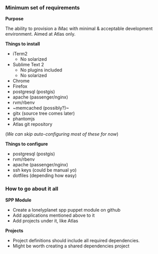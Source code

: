 ### Minimum set of requirements

**Purpose**

The ability to provision a iMac with minimal & acceptable development environment. Aimed at Atlas only.

**Things to install**

- iTerm2
  - No solarized
- Sublime Text 2
  - No plugins included
  - No solarized
- Chrome
- Firefox
- postgresql (postgis)
- apache (passenger/nginx)
- rvm/rbenv
- ~memcached (possibly?)~
- gitx (source tree comes later)
- phantomjs
- Atlas git repository  

(*We can skip auto-configuring most of these for now*)

**Things to configure**

- postgresql (postgis)
- rvm/rbenv
- apache (passenger/nginx)
- ssh keys (could be manual yo)
- dotfiles (depending how easy)

### How to go about it all

**SPP Module**
 - Create a lonelyplanet spp puppet module on github
  - Add applications mentioned above to it 
  - Add projects under it, like Atlas

**Projects**

- Project definitions should include all required dependencies.
- Might be worth creating a shared dependencies project

